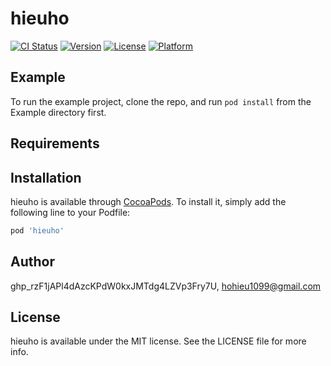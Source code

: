 # hieuho

[![CI Status](https://img.shields.io/travis/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/hieuho.svg?style=flat)](https://travis-ci.org/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/hieuho)
[![Version](https://img.shields.io/cocoapods/v/hieuho.svg?style=flat)](https://cocoapods.org/pods/hieuho)
[![License](https://img.shields.io/cocoapods/l/hieuho.svg?style=flat)](https://cocoapods.org/pods/hieuho)
[![Platform](https://img.shields.io/cocoapods/p/hieuho.svg?style=flat)](https://cocoapods.org/pods/hieuho)

## Example

To run the example project, clone the repo, and run `pod install` from the Example directory first.

## Requirements

## Installation

hieuho is available through [CocoaPods](https://cocoapods.org). To install
it, simply add the following line to your Podfile:

```ruby
pod 'hieuho'
```

## Author

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, hohieu1099@gmail.com

## License

hieuho is available under the MIT license. See the LICENSE file for more info.
